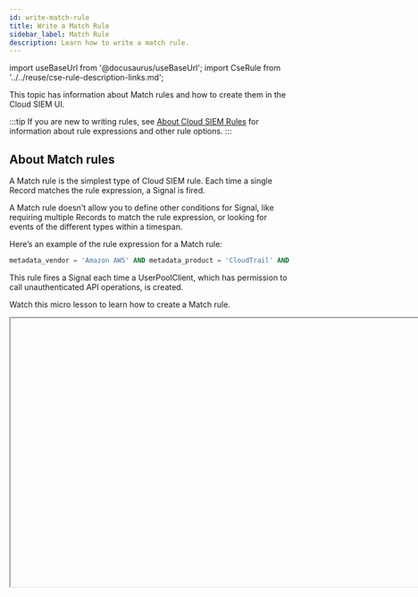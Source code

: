 ```yaml
---
id: write-match-rule
title: Write a Match Rule
sidebar_label: Match Rule
description: Learn how to write a match rule.
---
```


import useBaseUrl from '@docusaurus/useBaseUrl';
import CseRule from '../../reuse/cse-rule-description-links.md';

This topic has information about Match rules and how to create them in the Cloud SIEM UI.

:::tip
If you are new to writing rules, see [About Cloud SIEM Rules](/docs/cse/rules/about-cse-rules) for information about rule expressions and other rule options.
:::

## About Match rules

A Match rule is the simplest type of Cloud SIEM rule. Each time a single Record matches the rule expression, a Signal is fired. 

A Match rule doesn’t allow you to define other conditions for Signal, like requiring multiple Records to match the rule expression, or looking for events of the different types within a timespan.

Here’s an example of the rule expression for a Match rule:

```sql
metadata_vendor = 'Amazon AWS' AND metadata_product = 'CloudTrail' AND metadata_deviceEventId = 'AwsApiCall-CreateUserPoolClient'
```

This rule fires a Signal each time a UserPoolClient, which has permission to call unauthenticated API operations, is created.

Watch this micro lesson to learn how to create a Match rule.

<Iframe url="https://www.youtube.com/embed/l7xOBls1ROE?rel=0"
        width="854px"
        height="480px"
        id="myId"
        className="video-container"
        display="initial"
        position="relative"
        allow="accelerometer; autoplay=1; clipboard-write; encrypted-media; gyroscope; picture-in-picture"
        allowfullscreen
        />

import Iframe from 'react-iframe'; 

## Create a Match rule

1. <!--Kanso [**Classic UI**](/docs/cse/introduction-to-cloud-siem/#classic-ui). Kanso--> In the top menu select **Content > Rules**. <!--Kanso <br/>[**New UI**](/docs/cse/introduction-to-cloud-siem/#new-ui). In the main Sumo Logic, menu select **Cloud SIEM > Rules**. You can also click the **Go To...** menu at the top of the screen and select **Rules**.  Kanso-->
1. On the **Create a Rule** page, click **Create** in the **Match** card.
1. In the rules editor:
   1. **Name**. Enter a name for the rule.
   1. **Enabled**. By default, the rule will be enabled. It's good practice to use the slider to disable the rule so that it won’t be applied to incoming Records until you’ve tested it. <br/><img src={useBaseUrl('img/cse/match.png')} alt="Match rule" style={{border: '1px solid gray'}} width="600"/>

### Configure "If Triggered" settings

1.  **When a Record matches the expression.** Enter a rule expression that the rule must match before generating a Signal. 
1. Click **Test Rule Expression** to test it against existing Records in Cloud SIEM. The **If Triggered** section expands, and Cloud SIEM searches for Records that match the rule expression. If there are no matching Records, you'll see a **There aren't any matches for the expression** message. If no matches were returned, try changing the time range.
1. Select **Add Tuning Expression** if you want to add a [rule tuning expression](/docs/cse/rules/rule-tuning-expressions) to the rule.
    :::note
    If you use **Test Rule Expression** on a rule that has one or more rule tuning expressions, you can test it without the tuning expressions, or with selected tuning expressions.
    :::

### Configure "Then Create a Signal" settings

1. Click **Show Advanced** if you want the rule to [override global Signal suppression](/docs/cse/records-signals-entities-insights/about-signal-suppression/#override-global-signal-suppression).
1. **On Entity**. Select the Entity field—for example, an IP address, MAC address, hostname, and so on—in the Record that the resulting Signal should be associated with. (In Cloud SIEM, an Insight is a set of Signals with the same Entity field.) Select a value from the pull-down list. 
1. **using the name**. Define the name for Signals fired by the rule. You can enter text, and include Record fields from the custom token list. Including Record field values in the Signal name can make it more meaningful.
    :::note
    * When you're configuring a Threshold and Chain rule, you do not supply a Signal name; a Signal fired by those rule types has the same name as the rule that fired it.
    * For extracted fields, you can specify a token for an extracted field using the format `{{fields[<field_name>]}}`.
    :::
1. **with the summary**. Enter a brief summary describing what causes the Rule to create a Signal.
1. **with the description**. Define the description for the Signal the same way you did the Signal name, using text and Record fields. The Signal description should be a good indication of what the rule looks for.
   :::note
   <CseRule/>
   :::
1. **with a severity of**. Severity is an estimate of the criticality of the detected activity, from 1 (lowest) to 10 (highest). There are two ways to specify Severity:
   * **Constant**. Every Signal that the rule fires will have the same severity,
   * **Dynamic**. Severity is based on the value of a field in the Record.
1. **Configure constant severity**. Choose **Constant**, and select a severity level. Then, proceed to Step 8. <br/><img src={useBaseUrl('img/cse/constant-severity.png')} alt="Match Rule dialog" style={{border: '1px solid gray'}} width="325"/>
1. **Configure dynamic severity**.
   1. Choose **Dynamic**.
   1. The severity area updates. <br/><img src={useBaseUrl('img/cse/dyamic-severity-field.png')} alt="Dynamic Severity field" style={{border: '1px solid gray'}} width="450"/>
   1. **severity of**. Use the pulldown to select a default severity value.
   1. **for the record field**. Use the down arrows to display a list of fields, and select one.  The dynamic severity will be based on the value of (or existence of) that field in the Record that matched the rule expression.
   1. The **Add More Mappings** option appears. <br/><img src={useBaseUrl('img/cse/add-more-mappings.png')} alt="Add More Mappings option" style={{border: '1px solid gray'}} width="450"/>
   1. **Click Add More Mappings**. (Optional) You can define additional mappings if desired. If you don’t, the severity value will be the value of the Record field you selected above.
   1. The **if the value is** option appears.<br/><img src={useBaseUrl('img/cse/if-the-value-is.png')} alt="If the Value is Option.png" style={{border: '1px solid gray'}} width="450"/>
   1. Select one of the following options:
      * **equal to**. The Record field’s value must exactly match the string or numeric value you supply. For example "equal to 4" will match "4" and “4.0” but not “4.01”.
      * **less than**. The Record field’s value must be less than the numeric value you supply. The match is not inclusive. For example "less than 5" will match “4.9” but not “5”.
      * **greater than**. The Record field’s value must be greater than the numeric value you supply. The match is not inclusive. For example "greater than “5" will match “5.1”, but not “5”.
      * **between**. The Record field’s value must be between the two numeric values you supply. The match is inclusive. For example, "Between 5 and 10" will match “5”, “7”, or “10”, but not “10.1”.
      * **not in the record**. Will match when the attribute is found in the Record. For example, if the selected field is `broirc_value`, and that field is not present in a Record, the rule will match. If `broirc_value` exists but is null or empty, the rule will not match.
   1. You can define additional conditions, as desired. To define an additional condition, repeat the steps above, starting with **Add More Mappings**.
   :::note
   The conditions you define will be processed in the order you define them. Once a match occurs, processing stops–remaining conditions are ignored.
   :::
1. **with tags**. If desired, you can add metadata tags to your rule. Tags are useful for adding context to items like Rules, Insights, Signals, Entities. You can also search for and filter items by tag. Tags you set here will be automatically set on any Signals created from this rule, and inherited by any insights generated from those signals.

## Save as prototype
If you are not sure that your rule is ready for prime time, you can save it as a prototype. A prototype rule generates Signals, but those Signals won't contribute to Insights. (Signals generated by a prototype rule do not increment the rule's **On Entity** entity's Activity Score.) Running the rule as a prototype for a while allows you to determine whether the rule is too noisy and fires too many Signals.

To make the rule a prototype, click the box next to **Save this rule as a prototype**. When you are satisfied with the rule's behavior you can uncheck the box.

 
